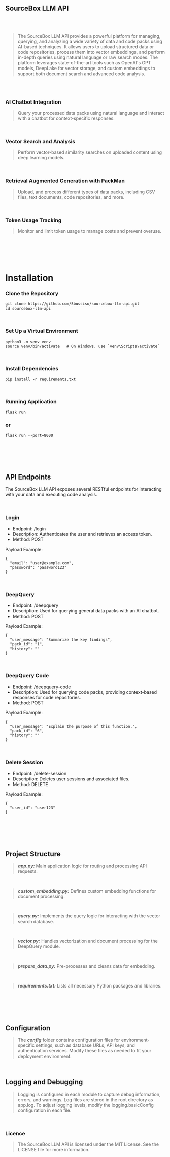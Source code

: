 ## SourceBox LLM API

<br/>
<br/>

> The SourceBox LLM API provides a powerful platform for managing, querying, and analyzing a wide variety of data and code packs using AI-based techniques. It allows users to upload structured data or code repositories, process them into vector embeddings, and perform in-depth queries using natural language or raw search modes. The platform leverages state-of-the-art tools such as OpenAI's GPT models, DeepLake for vector storage, and custom embeddings to support both document search and advanced code analysis.

<br/>
<br/>

### AI Chatbot Integration

> Query your processed data packs using natural language and interact with a chatbot for context-specific responses.

<br/>

### Vector Search and Analysis

> Perform vector-based similarity searches on uploaded content using deep learning models.

<br/>

### Retrieval Augmented Generation with PackMan

> Upload, and process different types of data packs, including CSV files, text documents, code repositories, and more.

<br/>

### Token Usage Tracking

> Monitor and limit token usage to manage costs and prevent overuse.

<br/>
<br/>
<br/>
<br/>

# Installation

### Clone the Repository
```
git clone https://github.com/Sbussiso/sourcebox-llm-api.git
cd sourcebox-llm-api
```

<br/>

### Set Up a Virtual Environment
```
python3 -m venv venv
source venv/bin/activate   # On Windows, use `venv\Scripts\activate`
```

<br/>

### Install Dependencies
```
pip install -r requirements.txt
```

<br/>

### Running Application
```
flask run
```
### or
```
flask run --port=8000
```

<br/>
<br/>
<br/>
<br/>

## API Endpoints

The SourceBox LLM API exposes several RESTful endpoints for interacting with your data and executing code analysis.

<br/>

### Login

- Endpoint: /login
- Description: Authenticates the user and retrieves an access token.
- Method: POST

Payload Example:
```
{
  "email": "user@example.com",
  "password": "password123"
}
```

<br/>

### DeepQuery

- Endpoint: /deepquery
- Description: Used for querying general data packs with an AI chatbot.
- Method: POST

Payload Example:
```
{
  "user_message": "Summarize the key findings",
  "pack_id": "1",
  "history": ""
}
```

<br/>

### DeepQuery Code

- Endpoint: /deepquery-code
- Description: Used for querying code packs, providing context-based responses for code repositories.
- Method: POST
  
Payload Example:
```
{
  "user_message": "Explain the purpose of this function.",
  "pack_id": "6",
  "history": ""
}
```
<br/>

### Delete Session

- Endpoint: /delete-session
- Description: Deletes user sessions and associated files.
- Method: DELETE

Payload Example:
```
{
  "user_id": "user123"
}
```

<br/>
<br/>
<br/>
<br/>

## Project Structure

> ***app.py:*** Main application logic for routing and processing API requests.

<br/>

> ***custom_embedding.py:*** Defines custom embedding functions for document processing.

<br/>

> ***query.py:*** Implements the query logic for interacting with the vector search database.

<br/>

> ***vector.py:*** Handles vectorization and document processing for the DeepQuery module.

<br/>

> ***prepare_data.py:*** Pre-processes and cleans data for embedding.

<br/>

> ***requirements.txt:*** Lists all necessary Python packages and libraries.

<br/>
<br/>
<br/>
<br/>

## Configuration

> The ***config*** folder contains configuration files for environment-specific settings, such as database URLs, API keys, and authentication services. Modify these files as needed to fit your deployment environment.

<br>

## Logging and Debugging

> Logging is configured in each module to capture debug information, errors, and warnings. Log files are stored in the root directory as app.log. To adjust logging levels, modify the logging.basicConfig configuration in each file.

<br/>

### Licence

> The SourceBox LLM API is licensed under the MIT License. See the LICENSE file for more information.

<br/>
